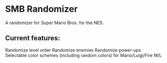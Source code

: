 # SMB Randomizer

A randomizer for Super Mario Bros. for the NES.

## Current features:
Randomize level order
Randomize enemies
Randomize power-ups
Selectable color schemes (including random colors) for Mario/Luigi/Fire M/L